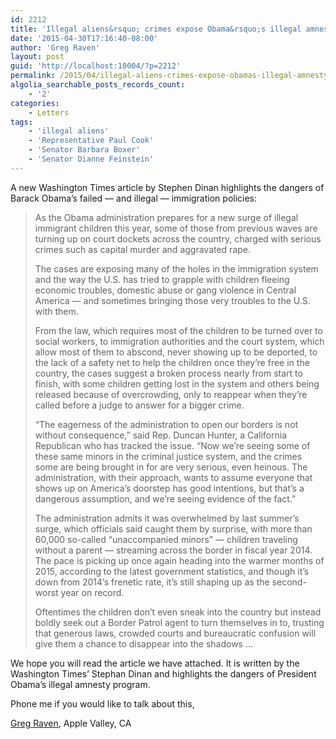 ```yaml
---
id: 2212
title: 'Illegal aliens&rsquo; crimes expose Obama&rsquo;s illegal amnesty'
date: '2015-04-30T17:16:40-08:00'
author: 'Greg Raven'
layout: post
guid: 'http://localhost:10004/?p=2212'
permalink: /2015/04/illegal-aliens-crimes-expose-obamas-illegal-amnesty/
algolia_searchable_posts_records_count:
    - '2'
categories:
    - Letters
tags:
    - 'illegal aliens'
    - 'Representative Paul Cook'
    - 'Senator Barbara Boxer'
    - 'Senator Dianne Feinstein'
---
```


A new Washington Times article by Stephen Dinan highlights the dangers of Barack Obama’s failed — and illegal — immigration policies:

> As the Obama administration prepares for a new surge of illegal immigrant children this year, some of those from previous waves are turning up on court dockets across the country, charged with serious crimes such as capital murder and aggravated rape.
> 
> The cases are exposing many of the holes in the immigration system and the way the U.S. has tried to grapple with children fleeing economic troubles, domestic abuse or gang violence in Central America — and sometimes bringing those very troubles to the U.S. with them.
> 
> From the law, which requires most of the children to be turned over to social workers, to immigration authorities and the court system, which allow most of them to abscond, never showing up to be deported, to the lack of a safety net to help the children once they’re free in the country, the cases suggest a broken process nearly from start to finish, with some children getting lost in the system and others being released because of overcrowding, only to reappear when they’re called before a judge to answer for a bigger crime.
> 
> “The eagerness of the administration to open our borders is not without consequence,” said Rep. Duncan Hunter, a California Republican who has tracked the issue. “Now we’re seeing some of these same minors in the criminal justice system, and the crimes some are being brought in for are very serious, even heinous. The administration, with their approach, wants to assume everyone that shows up on America’s doorstep has good intentions, but that’s a dangerous assumption, and we’re seeing evidence of the fact.”
> 
> The administration admits it was overwhelmed by last summer’s surge, which officials said caught them by surprise, with more than 60,000 so-called “unaccompanied minors” — children traveling without a parent — streaming across the border in fiscal year 2014. The pace is picking up once again heading into the warmer months of 2015, according to the latest government statistics, and though it’s down from 2014’s frenetic rate, it’s still shaping up as the second-worst year on record.
> 
> Oftentimes the children don’t even sneak into the country but instead boldly seek out a Border Patrol agent to turn themselves in to, trusting that generous laws, crowded courts and bureaucratic confusion will give them a chance to disappear into the shadows …

We hope you will read the article we have attached. It is written by the Washington Times’ Stephan Dinan and highlights the dangers of President Obama’s illegal amnesty program.

Phone me if you would like to talk about this,

[Greg Raven](https://www.gregraven.org/), Apple Valley, CA